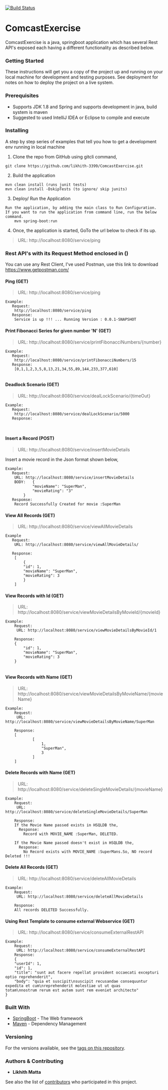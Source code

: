 [![Build Status](http://54.82.248.248:8080/job/test/badge/icon)](http://54.82.248.248:8080/job/test/)

# ComcastExercise

ComcastExercise is a java, springboot application which has several Rest API's exposed each having a different functionality as described below.

### Getting Started

These instructions will get you a copy of the project up and running on your local machine for development and testing purposes. See deployment for notes on how to deploy the project on a live system.

### Prerequisites

- Supports JDK 1.8 and Spring and supports development in java, build system is maven
- Suggested to used IntelliJ IDEA or Eclipse to compile and execute


### Installing

A step by step series of examples that tell you how to get a development env running in local machine

1. Clone the repo from GitHub using gitcli command,

```
git clone https://github.com/likhith-3399/ComcastExercise.git
```

2. Build the application
```
mvn clean install (runs junit tests)
mvn clean install -DskipTests (to ignore/ skip junits)
```

3. Deploy/ Run the Application
```
Run the application, by adding the main class to Run Configuration.
If you want to run the application from command line, run the below command.
	mvn spring-boot:run
```

4. Once, the application is started, GoTo the url below to check if its up.
>	URL: http://localhost:8080/service/ping


### Rest API's with its Request Method enclosed in ()
You can use any Rest Client, I've used Postman, use this link to download https://www.getpostman.com/

#### Ping (GET)
>	URL: http://localhost:8080/service/ping
```
Example:
   Request:
	http://localhost:8080/service/ping
   Response:
   	Service is up !!! ... Running Version : 0.0.1-SNAPSHOT
```


####	Print Fibonacci Series for given number 'N' (GET)
>	URL: http://localhost:8080/service/printFibonacciNumbers/{number}
```
Example:
   Request:
	http://localhost:8080/service/printFibonacciNumbers/15
   Response:
   	[0,1,1,2,3,5,8,13,21,34,55,89,144,233,377,610]
   	
```


####	Deadlock Scenario (GET)
>	URL: http://localhost:8080/service/dealLockScenario/{timeOut}
```
Example:
   Request:
	http://localhost:8080/service/dealLockScenario/5000
   Response:
   	
   	
```


####	Insert a Record (POST)
>	URL: http://localhost:8080/service/insertMovieDetails

Insert a movie record in the Json format shown below,
```
Example:
   Request:
	URL: http://localhost:8080/service/insertMovieDetails
	BODY:	{
			"movieName": "SuperMan",
			"movieRating": "3"
		}
   Respomse:
   	Record Successfully Created for movie :SuperMan
```


####	View All Records (GET)
>	URL: http://localhost:8080/service/viewAllMovieDetails
```
Example
   Request:
	URL: http://localhost:8080/service/viewAllMovieDetails/
   
   Response:
	[
	    {
		"id": 1,
		"movieName": "SuperMan",
		"movieRating": 3
	    }
	]

```


####	View Records with Id (GET)
>	URL: http://localhost:8080/service/viewMovieDetailsByMovieId/{movieId}
```
Example:
    Request:
	 URL: http://localhost:8080/service/viewMovieDetailsByMovieId/1
    
    Response:
   	{
    	"id": 1,
    	"movieName": "SuperMan",
    	"movieRating": 3
	}
   	
```


####	View Records with Name (GET)
>	URL: http://localhost:8080/service/viewMovieDetailsByMovieName/{movieName}
```
Example:
    Request:
	 URL: http://localhost:8080/service/viewMovieDetailsByMovieName/SuperMan
    
    Response:
   	[
    		[
        		1,
        		"SuperMan",
        		3
    		]
	]
```


####	Delete Records with Name (GET)
>	URL: http://localhost:8080/service/deleteSingleMovieDetails/{movieName}
```
Example:
    Request:
	 URL: http://localhost:8080/service/deleteSingleMovieDetails/SuperMan
    
    Response:
	If the Movie Name passed exists in HSQLDB the,
	  Response:
		Record with MOVIE_NAME :SuperMan, DELETED.
		
	If the Movie Name passed doesn't exist in HSQLDB the,
	  Response:
		No Record exists with MOVIE_NAME :SuperMans.So, NO record Deleted !!!
```


####	Delete All Records (GET)
>	URL: http://localhost:8080/service/deleteAllMovieDetails
```
Example:
    Request:
	 URL: http://localhost:8080/service/deleteAllMovieDetails
   
    Response:
   	All records DELETED Successfully.
```


####	Using Rest Template to consume external Webservice (GET)
>	URL: http://localhost:8080/service/consumeExternalRestAPI
```
Example:
    Request:
	 URL: http://localhost:8080/service/consumeExternalRestAPI
    Response:
   	{
    "userId": 1,
    "id": 1,
    "title": "sunt aut facere repellat provident occaecati excepturi optio reprehenderit",
    "body": "quia et suscipit\nsuscipit recusandae consequuntur expedita et cum\nreprehenderit molestiae ut ut quas       totam\nnostrum rerum est autem sunt rem eveniet architecto"
}
```



### Built With

* [SpringBoot](https://spring.io/guides/gs/spring-boot/) - The Web framework
* [Maven](https://maven.apache.org/) - Dependency Management


### Versioning

For the versions available, see the [tags on this repository](https://github.com/likhith-3399/ComcastExercise/releases). 


### Authors & Contributing

* **Likhith Matta**

See also the list of [contributors](https://github.com/likhith-3399/ComcastExercise/contributors) who participated in this project.
